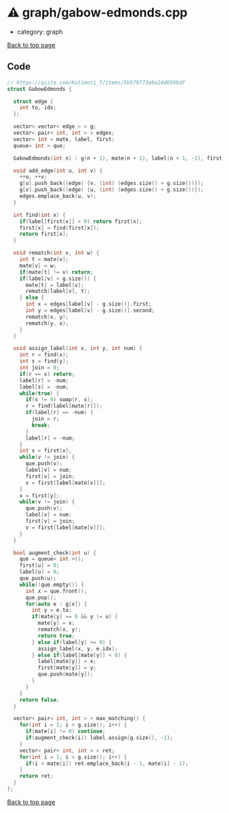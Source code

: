 <!-- mathjax config similar to math.stackexchange -->
<script type="text/javascript" async
  src="https://cdnjs.cloudflare.com/ajax/libs/mathjax/2.7.5/MathJax.js?config=TeX-MML-AM_CHTML">
</script>
<script type="text/x-mathjax-config">
  MathJax.Hub.Config({
    TeX: { equationNumbers: { autoNumber: "AMS" }},
    tex2jax: {
      inlineMath: [ ['$','$'] ],
      processEscapes: true
    },
    "HTML-CSS": { matchFontHeight: false },
    displayAlign: "left",
    displayIndent: "2em"
  });
</script>

<script type="text/javascript" src="https://cdnjs.cloudflare.com/ajax/libs/jquery/3.4.1/jquery.min.js"></script>
<script src="https://cdn.jsdelivr.net/npm/jquery-balloon-js@1.1.2/jquery.balloon.min.js" integrity="sha256-ZEYs9VrgAeNuPvs15E39OsyOJaIkXEEt10fzxJ20+2I=" crossorigin="anonymous"></script>
<script type="text/javascript" src="../../assets/js/copy-button.js"></script>
<link rel="stylesheet" href="../../assets/css/copy-button.css" />


# :warning: graph/gabow-edmonds.cpp
* category: graph


[Back to top page](../../index.html)



## Code
```cpp
// https://qiita.com/Kutimoti_T/items/5b579773e0a24d650bdf
struct GabowEdmonds {

  struct edge {
    int to, idx;
  };

  vector< vector< edge > > g;
  vector< pair< int, int > > edges;
  vector< int > mate, label, first;
  queue< int > que;

  GabowEdmonds(int n) : g(n + 1), mate(n + 1), label(n + 1, -1), first(n + 1) {}

  void add_edge(int u, int v) {
    ++u, ++v;
    g[u].push_back((edge) {v, (int) (edges.size() + g.size())});
    g[v].push_back((edge) {u, (int) (edges.size() + g.size())});
    edges.emplace_back(u, v);
  }

  int find(int x) {
    if(label[first[x]] < 0) return first[x];
    first[x] = find(first[x]);
    return first[x];
  }

  void rematch(int v, int w) {
    int t = mate[v];
    mate[v] = w;
    if(mate[t] != v) return;
    if(label[v] < g.size()) {
      mate[t] = label[v];
      rematch(label[v], t);
    } else {
      int x = edges[label[v] - g.size()].first;
      int y = edges[label[v] - g.size()].second;
      rematch(x, y);
      rematch(y, x);
    }
  }

  void assign_label(int x, int y, int num) {
    int r = find(x);
    int s = find(y);
    int join = 0;
    if(r == s) return;
    label[r] = -num;
    label[s] = -num;
    while(true) {
      if(s != 0) swap(r, s);
      r = find(label[mate[r]]);
      if(label[r] == -num) {
        join = r;
        break;
      }
      label[r] = -num;
    }
    int v = first[x];
    while(v != join) {
      que.push(v);
      label[v] = num;
      first[v] = join;
      v = first[label[mate[v]]];
    }
    v = first[y];
    while(v != join) {
      que.push(v);
      label[v] = num;
      first[v] = join;
      v = first[label[mate[v]]];
    }
  }

  bool augment_check(int u) {
    que = queue< int >();
    first[u] = 0;
    label[u] = 0;
    que.push(u);
    while(!que.empty()) {
      int x = que.front();
      que.pop();
      for(auto e : g[x]) {
        int y = e.to;
        if(mate[y] == 0 && y != u) {
          mate[y] = x;
          rematch(x, y);
          return true;
        } else if(label[y] >= 0) {
          assign_label(x, y, e.idx);
        } else if(label[mate[y]] < 0) {
          label[mate[y]] = x;
          first[mate[y]] = y;
          que.push(mate[y]);
        }
      }
    }
    return false;
  }

  vector< pair< int, int > > max_matching() {
    for(int i = 1; i < g.size(); i++) {
      if(mate[i] != 0) continue;
      if(augment_check(i)) label.assign(g.size(), -1);
    }
    vector< pair< int, int > > ret;
    for(int i = 1; i < g.size(); i++) {
      if(i < mate[i]) ret.emplace_back(i - 1, mate[i] - 1);
    }
    return ret;
  }
};

```

[Back to top page](../../index.html)

